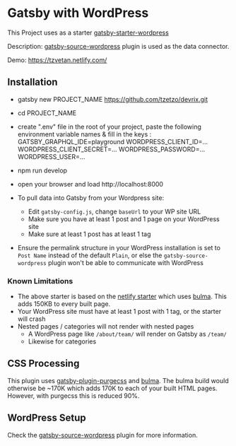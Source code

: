 # Gatsby with WordPress

  This Project uses as a starter [gatsby-starter-wordpress](https://github.com/GatsbyCentral/gatsby-starter-wordpress)

  Description: [gatsby-source-wordpress](https://github.com/gatsbyjs/gatsby/tree/master/packages/gatsby-source-wordpress) plugin is used as the data connector.

  Demo: https://tzvetan.netlify.com/

## Installation

  * gatsby new PROJECT_NAME https://github.com/tzetzo/devrix.git

  * cd PROJECT_NAME

  * create ".env" file in the root of your project, paste the following environment variable names & fill in the keys :
    GATSBY_GRAPHQL_IDE=playground
    WORDPRESS_CLIENT_ID=...
    WORDPRESS_CLIENT_SECRET=...
    WORDPRESS_PASSWORD=...
    WORDPRESS_USER=...

  * npm run develop

  * open your browser and load http://localhost:8000

  * To pull data into Gatsby from your Wordpress site:
    - Edit `gatsby-config.js`, change `baseUrl` to your WP site URL
    - Make sure you have at least 1 post and 1 page on your WordPress site
    - Make sure at least 1 post has at least 1 tag
  * Ensure the permalink structure in your WordPress installation is set to `Post Name` instead of the default `Plain`, or else the `gatsby-source-wordpress` plugin won't be able to communicate with WordPress

### Known Limitations

* The above starter is based on the [netlify starter](https://github.com/netlify-templates/gatsby-starter-netlify-cms) which uses [bulma](https://bulma.io). This adds 150KB to every built page.
* Your WordPress site must have at least 1 post with 1 tag, or the starter will crash
* Nested pages / categories will not render with nested pages
  - A WordPress page like `/about/team/` will render on Gatsby as `/team/`
  - Likewise for categories

## CSS Processing

This plugin uses [gatsby-plugin-purgecss](https://www.gatsbyjs.org/packages/gatsby-plugin-purgecss/) and [bulma](https://bulma.io/). The bulma build would otherwise be ~170K which adds 170K to each of your built HTML pages. However, with purgecss this is reduced 90%.

## WordPress Setup

Check the [gatsby-source-wordpress](https://github.com/gatsbyjs/gatsby/tree/master/packages/gatsby-source-wordpress) plugin for more information.
